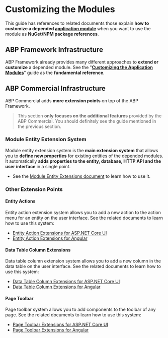 # Customizing the Modules

This guide has references to related documents those explain **how to customize a depended [application module](../modules/index.md)** when you want to use the module as **NuGet/NPM package references**.

## ABP Framework Infrastructure

ABP Framework already provides many different approaches to **extend or customize** a depended module. See the "**[Customizing the Application Modules](https://docs.abp.io/en/abp/latest/Customizing-Application-Modules-Guide)**" guide as the **fundamental reference**.

## ABP Commercial Infrastructure

ABP Commercial adds **more extension points** on top of the ABP Framework.

> This section **only focuses on the additional features** provided by the ABP Commercial. You should definitely see the guide mentioned in the previous section.

### Module Entity Extension System

Module entity extension system is the **main extension system** that allows you to **define new properties** for existing entities of the depended modules. It automatically **adds properties to the entity, database, HTTP API and the user interface** in a single point.

* See the [Module Entity Extensions document](module-entity-extensions.md) to learn how to use it.

### Other Extension Points

#### Entity Actions

Entity action extension system allows you to add a new action to the action menu for an entity on the user interface. See the related documents to learn how to use this system:

* [Entity Action Extensions for ASP.NET Core UI](../ui/aspnetcore/entity-action-extensions.md)
* [Entity Action Extensions for Angular](../ui/angular/entity-action-extensions.md)

#### Data Table Column Extensions

Data table column extension system allows you to add a new column in the data table on the user interface. See the related documents to learn how to use this system:

* [Data Table Column Extensions for ASP.NET Core UI](../ui/aspnetcore/data-table-column-extensions.md)
* [Data Table Column Extensions for Angular](../ui/angular/data-table-column-extensions.md)

#### Page Toolbar

Page toolbar system allows you to add components to the toolbar of any page. See the related documents to learn how to use this system:

* [Page Toolbar Extensions for ASP.NET Core UI](../ui/aspnetcore/page-toolbar-extensions.md)
* [Page Toolbar Extensions for Angular](../ui/angular/page-toolbar-extensions.md)